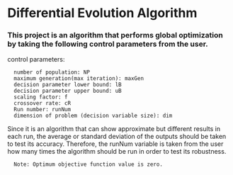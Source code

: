 # Differential Evolution Algorithm

### This project is an algorithm that performs global optimization by taking the following control parameters from the user.
control parameters:

      number of population: NP
      maximum generation(max iteration): maxGen
      decision parameter lower bound: lB
      decision parameter upper bound: uB
      scaling factor: f
      crossover rate: cR
      Run number: runNum
      dimension of problem (decision variable size): dim

<p> Since it is an algorithm that can show approximate but different results in each run,
      the average or standard deviation of the outputs should be taken to test its accuracy.
      Therefore, the runNum variable is taken from the user how many times the algorithm should be run in order to test its robustness.

      Note: Optimum objective function value is zero.
</p>
